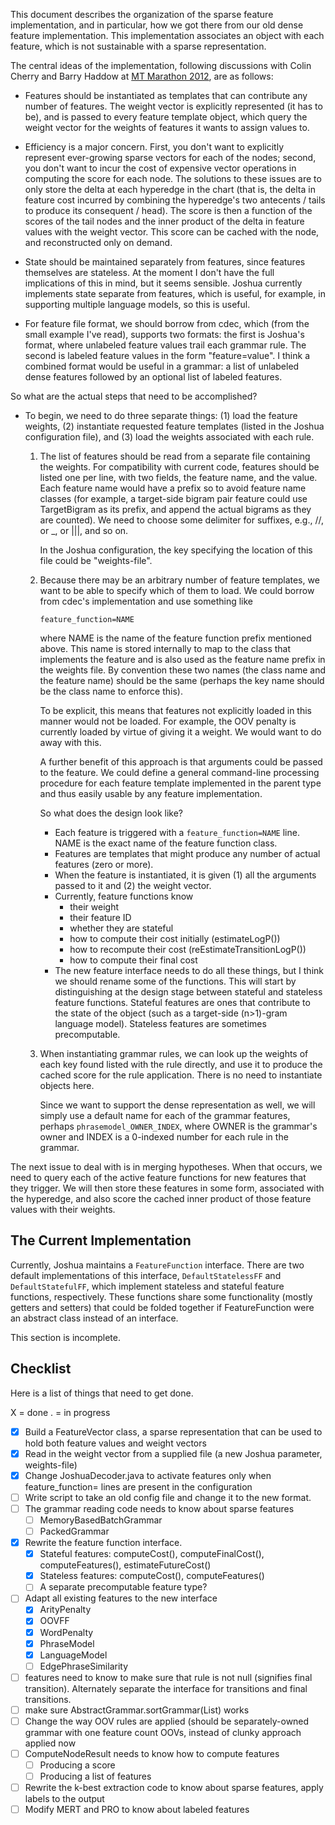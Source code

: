 This document describes the organization of the sparse feature implementation, and in particular,
how we got there from our old dense feature implementation.  This implementation associates an
object with each feature, which is not sustainable with a sparse representation.  

The central ideas of the implementation, following discussions with Colin Cherry and Barry Haddow at
[MT Marathon 2012](http://www.statmt.org/mtm12/), are as follows:

- Features should be instantiated as templates that can contribute any number of features. The
  weight vector is explicitly represented (it has to be), and is passed to every feature template
  object, which query the weight vector for the weights of features it wants to assign values to.
  
- Efficiency is a major concern.  First, you don't want to explicitly represent ever-growing sparse
  vectors for each of the nodes; second, you don't want to incur the cost of expensive vector
  operations in computing the score for each node.  The solutions to these issues are to only store
  the delta at each hyperedge in the chart (that is, the delta in feature cost incurred by combining
  the hyperedge's two antecents / tails to produce its consequent / head).  The score is then a
  function of the scores of the tail nodes and the inner product of the delta in feature values with
  the weight vector.  This score can be cached with the node, and reconstructed only on demand.

- State should be maintained separately from features, since features themselves are stateless.  At
  the moment I don't have the full implications of this in mind, but it seems sensible.  Joshua
  currently implements state separate from features, which is useful, for example, in supporting
  multiple language models, so this is useful.
  
- For feature file format, we should borrow from cdec, which (from the small example I've read),
  supports two formats: the first is Joshua's format, where unlabeled feature values trail each
  grammar rule.  The second is labeled feature values in the form "feature=value".  I think a
  combined format would be useful in a grammar: a list of unlabeled dense features followed by an
  optional list of labeled features.
  
So what are the actual steps that need to be accomplished?

- To begin, we need to do three separate things: (1) load the feature weights, (2) instantiate
  requested feature templates (listed in the Joshua configuration file), and (3) load the weights
  associated with each rule.

  1. The list of features should be read from a separate file containing the weights.  For
     compatibility with current code, features should be listed one per line, with two fields, the
     feature name, and the value.  Each feature name would have a prefix so to avoid feature name
     classes (for example, a target-side bigram pair feature could use TargetBigram as its prefix,
     and append the actual bigrams as they are counted).  We need to choose some delimiter for
     suffixes, e.g., //, or _, or |||, and so on.
     
     In the Joshua configuration, the key specifying the location of this file could be
     "weights-file".
     
  2. Because there may be an arbitrary number of feature templates, we want to be able to specify
     which of them to load.  We could borrow from cdec's implementation and use something like
     
         feature_function=NAME
         
     where NAME is the name of the feature function prefix mentioned above.  This name is stored
     internally to map to the class that implements the feature and is also used as the feature name
     prefix in the weights file.  By convention these two names (the class name and the feature
     name) should be the same (perhaps the key name should be the class name to enforce this).
     
     To be explicit, this means that features not explicitly loaded in this manner would not be
     loaded.  For example, the OOV penalty is currently loaded by virtue of giving it a weight.  We
     would want to do away with this.

     A further benefit of this approach is that arguments could be passed to the feature.  We could
     define a general command-line processing procedure for each feature template implemented in the
     parent type and thus easily usable by any feature implementation.
     
     So what does the design look like?  
     
     - Each feature is triggered with a `feature_function=NAME` line.  NAME is the exact name of the
       feature function class.
     - Features are templates that might produce any number of actual features (zero or more).
     - When the feature is instantiated, it is given (1) all the arguments passed to it and (2) the
       weight vector.
     - Currently, feature functions know
        - their weight
        - their feature ID
        - whether they are stateful
        - how to compute their cost initially (estimateLogP())
        - how to recompute their cost (reEstimateTransitionLogP())
        - how to compute their final cost
     - The new feature interface needs to do all these things, but I think we should rename some of
       the functions.  This will start by distinguishing at the design stage between stateful and
       stateless feature functions.  Stateful features are ones that contribute to the state of the
       object (such as a target-side (n>1)-gram language model).  Stateless features are sometimes
       precomputable.
       
  3. When instantiating grammar rules, we can look up the weights of each key found listed with the
     rule directly, and use it to produce the cached score for the rule application.  There is no
     need to instantiate objects here.
     
     Since we want to support the dense representation as well, we will simply use a default name
     for each of the grammar features, perhaps `phrasemodel_OWNER_INDEX`, where OWNER is the
     grammar's owner and INDEX is a 0-indexed number for each rule in the grammar.
     
The next issue to deal with is in merging hypotheses.  When that occurs, we need to query each of
the active feature functions for new features that they trigger.  We will then store these features
in some form, associated with the hyperedge, and also score the cached inner product of those
feature values with their weights.

The Current Implementation
-------

Currently, Joshua maintains a `FeatureFunction` interface.  There are two default implementations of
this interface, `DefaultStatelessFF` and `DefaultStatefulFF`, which implement stateless and stateful
feature functions, respectively.  These functions share some functionality (mostly getters and
setters) that could be folded together if FeatureFunction were an abstract class instead of an
interface. 

This section is incomplete.

Checklist
--------

Here is a list of things that need to get done.

X = done
. = in progress

- [X] Build a FeatureVector class, a sparse representation that can be used to hold both feature
  values and weight vectors
- [X] Read in the weight vector from a supplied file (a new Joshua parameter, weights-file)
- [X] Change JoshuaDecoder.java to activate features only when feature_function= lines are present
  in the configuration
- [ ] Write script to take an old config file and change it to the new format.
- [ ] The grammar reading code needs to know about sparse features
  - [ ] MemoryBasedBatchGrammar
  - [ ] PackedGrammar
- [X] Rewrite the feature function interface.
  - [X] Stateful features: computeCost(), computeFinalCost(), computeFeatures(), estimateFutureCost()
  - [X] Stateless features: computeCost(), computeFeatures()
  - [ ] A separate precomputable feature type?
- [ ] Adapt all existing features to the new interface
  - [X] ArityPenalty
  - [X] OOVFF
  - [X] WordPenalty
  - [X] PhraseModel
  - [X] LanguageModel
  - [ ] EdgePhraseSimilarity
- [ ] features need to know to make sure that rule is not null (signifies final transition).
  Alternately separate the interface for transitions and final transitions.
- [ ] make sure AbstractGrammar.sortGrammar(List<FeatureFunction>) works
- [ ] Change the way OOV rules are applied (should be separately-owned grammar with one feature
  count OOVs, instead of clunky approach applied now
- [ ] ComputeNodeResult needs to know how to compute features
  - [ ] Producing a score
  - [ ] Producing a list of features
- [ ] Rewrite the k-best extraction code to know about sparse features, apply labels to the output
- [ ] Modify MERT and PRO to know about labeled features
